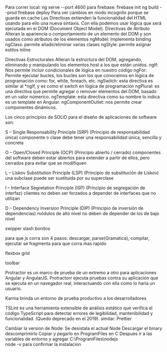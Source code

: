 Para correr local: ng serve --port 4600
para firebase: firebase init 
               ng build --prod
               firebase deploy 
Para ver cambios en modo incognito porque se guarda en cache 
Las Directivas extienden la funcionalidad del HTML usando para ello una nueva sintaxis. Con ella podemos usar lógica que será ejecutada en el DOM (Document Object Model).
Directivas de Atributo
Alteran la apariencia o comportamiento de un elemento del DOM y son usados como atributos de los elementos
ngModel: Implementa binding
ngClass: permite añadir/eliminar varias clases
ngStyle: permite asignar estilos inline

Directivas Estructurales
Alteran la estructura del DOM, agregando, eliminando y manipulando los elementos host a los que están unidos.
ngIf: Nos permite incluir condicionales de lógica en nuestro código
ngFor: Permite ejecutar bucles, los bucles son los que conocemos en lógica de programación como: for, while, foreach, etc. 
ngSwitch: esta directiva es similar al *ngIf, y es como el switch en lógica de programación
ngPlural: es una directiva que permite agregar o remover elementos del DOM, basado en un valor númerico.
ngTemplate: esta directiva como su nombre lo indica es un template en Angular.
ngComponentOutlet: nos permite crear componentes dinámicos.


Los cinco principios de SOLID para el diseño de aplicaciones de software son: 

S – Single Responsability Principle (SRP) (Principio de responsabilidad única) 
componente o clase debe tener una responsabilidad única, sencilla y concreta

O – Open/Closed Principle (OCP) (Principio abierto / cerrado) 
 componentes del software deben estar abiertos para extender a partir de ellos, pero cerrados para evitar que se modifiquen

L – Liskov Substitution Principle (LSP) (Principio de substitución de Liskov) 
una subclase puede ser sustituida por su superclase

I – Interface Segretation Principle (ISP) (Principio de segregación de interfaz)
clientes no deben ser forzados a depender de interfaces que no utilizan

D – Dependency Inversion Principle (DIP) (Principio de inversión de dependencias) 
módulos de alto nivel no deben de depender de los de bajo nivel

swipper slash bonitos

para que js corra son 4 pasos: descargar, parse(Gramatica), compilar, ejecutar
se fragmenta para que corra mas rapido

flexbox grid

toolbar

Protractor es un marco de prueba de un extremo a otro para aplicaciones Angular y AngularJS. Protractorr ejecuta pruebas contra su aplicación que se ejecuta en un navegador real, interactuando con ella como lo haría un usuario.

Karma brinda un entorno de prueba productivo a los desarrolladores

TSLint es una herramienta extensible de análisis estático que verifica el código TypeScript para detectar errores de legibilidad, mantenibilidad y funcionalidad. (Quedo deprecado en el 2019). similar: Prettier

Cambiar la version de Node: 
Se desistala el actual Node
Descargar el binary 
descomprimirlo 
Copiar y pegarlo en ProgramFiles en C
Despues ir a las variables de entorno y agregar C:\ProgramFiles\nodejs\
node -v para confirmar la instalacion 